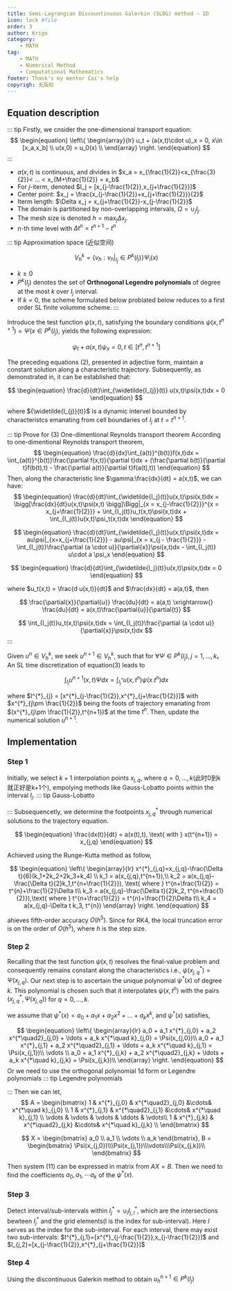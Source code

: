 ```yaml
---
title: Semi-Lagrangian Discountinuous Galerkin (SLDG) method — 1D
icon: lock #file
order: 3
author: Krigo
category:
    - MATH
tag: 
    - MATH
    - Numerical Method
    - Computational Mathematics
footer: Thank's my mentor Cai's help
copyrigh: 无版权
---
```


## Equation description

::: tip Firstly, we cnsider the one-dimensional transport equation:
$$
\begin{equation}  
\left\{  
    \begin{array}{lr}
    u_t + (a(x,t)\cdot u)_x = 0, x\in [x_a,x_b] \\
    u(x,0) = u_0(x) \\
    \end{array}  
\right.  
\end{equation} 
$$
:::

- $a(x,t)$ is continuous, and divides in $x_a = x_{\frac{1}{2}}<x_{\frac{3}{2}}< ... < x_{M+\frac{1}{2}} = x_b$
- For $j$-iterm, denoted $I_j = [x_{j-\frac{1}{2}},x_{j+\frac{1}{2}}]$
- Center point: $x_j = \frac{x_{j-\frac{1}{2}}+x_{j+\frac{1}{2}}}{2}$
- Iterm length: $\Delta x_j = x_{j+\frac{1}{2}}-x_{j-\frac{1}{2}}$
- The domain is partitioned by non-overlapping intervals, $\Omega=\cup_{j}I_{j}$.
- The mesh size is denoted $h = \max_{j}\Delta x_{j}$.
- n-th time level with $\Delta t^{n} = t^{n+1}-t^{n}$

::: tip Approximation space (近似空间)

$$
    V_{h}^{k} = \{v_h : v_h|_{I_j}\in P^k(I_j)\} \Psi_{i}(x)
$$

- $k \geq 0$
- $P^k(I_j)$ denotes the set of **Orthnogonal Legendre polynomials** of degree at the most $k$ over $I_j$ interval.
- If $k = 0$, the scheme formulated below problated below reduces to a first order SL finite volumme scheme.
:::

Introduce the test function $\psi(x,t)$, satisfying the boundary conditions $\psi(x,t^{n+1}) = \Psi(x \in P^{k}(I_j)$, yields the following expression:

$$
\begin{equation}
    \psi_t + a(x,t)\psi_x = 0,t\in [t^n,t^{n+1}]
\end{equation}
$$

The preceding equations (2), presented in adjective form, maintain a constant solution along a characteristic trajectory. Subsequently, as demonstrated in, it can be established that:

$$
\begin{equation}
    \frac{d}{dt}\int_{\widetilde{I_{j}}(t)} u(x,t)\psi(x,t)dx = 0
\end{equation}
$$

where ${\widetilde{I_{j}}(t)}$ is a dynamic intervel bounded by characteristcs emanating from cell boundaries of $I_j$ at $t=t^{n+1}$.

::: tip Prove for (3) One-dimentional Reynolds transport theorem
According to one-dimentional Reynolds transport theorem,
$$
\begin{equation}
    \frac{d}{dx}\int_{a(t)}^{b(t)}f(x,t)dx = \int_{a(t)}^{b(t)}\frac{\partial f(x,t)}{\partial t}dx + (\frac{\partial b(t)}{\partial t}f(b(t),t) - \frac{\partial a(t)}{\partial t}f(a(t),t))
\end{equation}
$$
Then, along the characteristic line $\gamma:\frac{dx}{dt} = a(x,t)$, we can have:
$$
\begin{equation}
    \frac{d}{dt}\int_{\widetilde{I_j}(t)}u(x,t)\psi(x,t)dx = \bigg[\frac{dx}{dt}u(x,t)\psi(x,t) \bigg]\Bigg|_{x = x_{j-\frac{1}{2}}}^{x = x_{j+\frac{1}{2}}} + \int_{I_j(t)}u_t(x,t)\psi(x,t)dx + \int_{I_j(t)}u(x,t)\psi_t(x,t)dx
\end{equation}
$$

$$
\begin{equation}
    \frac{d}{dt}\int_{\widetilde{I_j}(t)}u(x,t)\psi(x,t)dx = au\psi|_{x=x_{j+\frac{1}{2}}} - au\psi|_{x = x_{j - \frac{1}{2}}} - \int_{I_j(t)}\frac{\partial (a \cdot u)}{\partial{x}}\psi(x,t)dx - \int_{I_j(t)} u\cdot a \psi_x
\end{equation}
$$

$$
\begin{equation}
    \frac{d}{dt}\int_{\widetilde{I_j}(t)}u(x,t)\psi(x,t)dx = 0
\end{equation}
$$

where $u_t(x,t) = \frac{d u(x,t)}{dt}$ and $\frac{dx}{dt} = a(a,t)$, then 

$$
\frac{\partial{x}}{\partial{u}} \frac{du}{dt} = a(a,t) \xrightarrow{} \frac{du}{dt} = a(x,t)\frac{\partial{u}}{\partial{t}}
$$

$$
\int_{I_j(t)}u_t(x,t)\psi(x,t)dx = \int_{I_j(t)}\frac{\partial (a \cdot u)}{\partial{x}}\psi(x,t)dx
$$
:::

Given $u^n \in V_h^k$, we seek $u^{n+1}\in V_h^k$, such that for $\forall \Psi \in P^k (I_j),j=1,...,k$。 An SL time discretization of equation(3) leads
to

$$
\begin{equation}
    \int_{I_j}u^{n+1}(x,t)\Psi dx = \int_{I^{*}_{j}}u(x,t^n)\psi(x.t^n)dx
\end{equation}
$$

where $I^{*}_{j} = [x^{*}_{j-\frac{1}{2}},x^{*}_{j+\frac{1}{2}}]$ with $x^{*}_{j\pm \frac{1}{2}}$ being the foots of trajectory emanating from $(x^{*}_{j\pm \frac{1}{2}},t^{n+1})$ at the time $t^n$. Then, update the numerical solution $u^{n+1}$.

## Implementation
### Step 1
Initially, we select $k+1$ interpolation points $x_{j,q}$, where $q = 0,...,k$(此时0到k就正好是k+1个), empolying methods like Gauss-Lobatto points within the interval $I_j$. 
::: tip Gauss-Lobatto

:::
Subsequencetly, we determine the footpoints $x^{*}_{j,q}$ through numerical solutions to the trajectory equation.

$$
\begin{equation}
    \frac{dx(t)}{dt} = a(x(t),t), \text{ with } x(t^{n+1}) = x_{j,q}
\end{equation}
$$

Achieved using the Runge-Kutta method as follow,

$$
\begin{equation}
\left\{
    \begin{array}{lr}
        x^{*}_{j,q}=x_{j,q}-\frac{\Delta t}{6}(k_1+2k_2+2k_3+k_4) \\
        k_1 = a(x_{j,q},t^{n+1}),\\
        k_2 = a(x_{j,q}-\frac{\Delta t}{2}k_1,t^{n+\frac{1}{2}}), \text{ where } t^{n+\frac{1}{2}} = t^{n}+\frac{1}{2}\Delta t\\
        k_3 = a(x_{j,q}-\frac{\Delta t}{2}k_2, t^{n+\frac{1}{2}}),\text{ where } t^{n+\frac{1}{2}} = t^{n}+\frac{1}{2}\Delta t\\
        k_4 = a(x_{j,q}-\Delta t k_3, t^{n})
    \end{array}
\right.
\end{equation}
$$

ahieves fifth-order accuracy $O(h^5)$. Since for RK4, the local truncation error is on the order of $O(h^5)$, where $h$ is the step size.

### Step 2

Recalling that the test function $\psi(x,t)$ resolves the final-value problem and consequently remains constant along the characteristics i.e., $\psi(x^{*}_{j,q}) = \Psi(x_{j,q})$. Our next step is to ascertain the unique polynomial $\psi^{*}(x)$ of degree $k$. This polynomial is chosen such that it interpolates $\psi(x,t^n)$ with the pairs $(x^{*}_{j,q},\Psi(x_{j,q}))$ for $q=0, \ldots, k$.

we assume that $\psi^{*}(x)=a_0 + a_1 x + a_2 x^2 + \ldots + a_k x^{k}$, and $\psi^{*}(x)$ satisfies,

$$
\begin{equation}
\left\{
    \begin{array}{lr}
        a_0 + a_1 x^{*}_{j,0} + a_2 x^{*\quad2}_{j,0} + \ldots + a_k x^{*\quad k}_{j,0} = \Psi(x_{j,0})\\
        a_0 + a_1 x^{*}_{j,1} + a_2 x^{*\quad2}_{j,1} + \ldots + a_k x^{*\quad k}_{j,1} = \Psi(x_{j,1})\\
        \vdots \\
        a_0 + a_1 x^{*}_{j,k} + a_2 x^{*\quad2}_{j,k} + \ldots + a_k x^{*\quad k}_{j,k} = \Psi(x_{j,k})\\
    \end{array}
\right.
\end{equation}
$$
Or we need to use the orthogonal polynomial 1d form or Legendre polynomials
::: tip Legendre polynomials

:::
Then we can let,
$$
A = \begin{bmatrix}
    1 & x^{*}_{j,0} & x^{*\quad2}_{j,0} &\cdots& x^{*\quad k}_{j,0} \\
    1 & x^{*}_{j,1} & x^{*\quad2}_{j,1} &\cdots& x^{*\quad k}_{j,1} \\
    \vdots & \vdots & \vdots & \ddots & \vdots\\
    1 & x^{*}_{j,k} & x^{*\quad2}_{j,k} &\cdots& x^{*\quad k}_{j,k} \\
\end{bmatrix}
$$

$$
X = \begin{bmatrix}
    a_0 \\ a_1 \\ \vdots \\ a_k
\end{bmatrix},
B = \begin{bmatrix}
    \Psi(x_{j,0})\\\Psi(x_{j,1})\\\vdots\\\Psi(x_{j,k})\\
\end{bmatrix}
$$

Then system (11) can be expressed in matrix from $AX=B$. Then we need to find the coefficients $a_0,a_1,\cdots a_k$ of the $\psi^{*}(x)$.

### Step 3

Detect interval/sub-intervals within $I^{*}_{j} = \cup_{l}I^{*}_{j,l}$, which are the intersections bewteen $I^{*}_{j}$ and the grid elements(l is the index for sub-interval). Here $l$ serves as the index for the sub-interval. For each interval, there may exist two sub-intervals: $I^{*}_{j,1}=[x^{*}_{j-\frac{1}{2}},x_{j-\frac{1}{2}}]$ and $I_{j,2}=[x_{j-\frac{1}{2}},x^{*}_{j+\frac{1}{2}}]$
### Step 4
Using the discontinuous Galerkin method to obtain $u^{n+1}_{h}\in P^{k}(I_j)$





